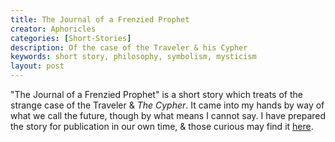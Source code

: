 ```yaml
---
title: The Journal of a Frenzied Prophet
creator: Aphoricles
categories: [Short-Stories]
description: Of the case of the Traveler & his Cypher
keywords: short story, philosophy, symbolism, mysticism
layout: post
---
```


"The Journal of a Frenzied Prophet" is a short story which treats of the strange case of the Traveler & *The Cypher*. It came into my hands by way of what we call the future, though by what means I cannot say. I have prepared the story for publication in our own time, & those curious may find it <a href="https://firebasestorage.googleapis.com/v0/b/perceptua-b6ea3.appspot.com/o/public%2FThe%20Journal%20of%20a%20Frenzied%20Prophet.pdf?alt=media&token=ca07bb39-7b28-48d4-822e-946d0fce85c2" target="_blank">here</a>.
